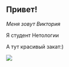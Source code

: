 ## Привет!

_Меня зовут Виктория_

Я студент Нетологии

А тут красивый закат:)

![](https://www.cretevillas4u.com/photos/blog/thumbnails/sunset%20in%20Crete_800x533_80.jpg)